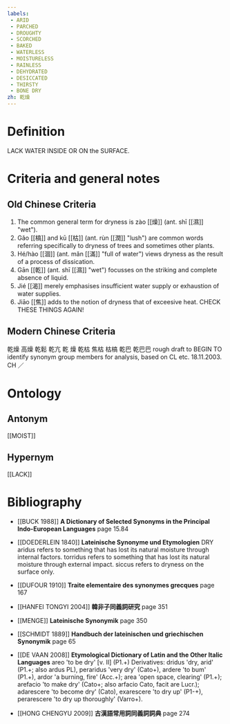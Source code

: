 ```yaml
---
labels: 
 - ARID
 - PARCHED
 - DROUGHTY
 - SCORCHED
 - BAKED
 - WATERLESS
 - MOISTURELESS
 - RAINLESS
 - DEHYDRATED
 - DESICCATED
 - THIRSTY
 - BONE DRY
zh: 乾燥
---
```


# Definition
LACK WATER INSIDE OR ON the SURFACE.
# Criteria and general notes
## Old Chinese Criteria
1. The common general term for dryness is zào [[燥]] (ant. shī [[濕]] "wet").
2. Gǎo [[槁]] and kū [[枯]] (ant. rùn [[潤]] "lush") are common words referring specifically to dryness of trees and sometimes other plants.
3. Hé/hào [[涸]] (ant. mǎn [[滿]] "full of water") views dryness as the result of a process of dissication.
4. Gān [[乾]] (ant. shī [[濕]] "wet") focusses on the striking and complete absence of liquid.
5. Jié [[渴]] merely emphasises insufficient water supply or exhaustion of water supplies.
6. Jiāo [[焦]] adds to the notion of dryness that of exceesive heat.
CHECK THESE THINGS AGAIN!
## Modern Chinese Criteria
乾燥
高燥
乾鬆
乾亢
乾
燥
乾枯
焦枯
枯槁
乾巴
乾巴巴
rough draft to BEGIN TO identify synonym group members for analysis, based on CL etc. 18.11.2003. CH ／
# Ontology

## Antonym
[[MOIST]]
## Hypernym
[[LACK]]
# Bibliography
- [[BUCK 1988]]
**A Dictionary of Selected Synonyms in the Principal Indo-European Languages** page 15.84

- [[DOEDERLEIN 1840]]
**Lateinische Synonyme und Etymologien** 
DRY
aridus refers to something that has lost its natural moisture through internal factors.
torridus refers to something that has lost its natural moisture through external impact.
siccus refers to dryness on the surface only.
- [[DUFOUR 1910]]
**Traite elementaire des synonymes grecques** page 167

- [[HANFEI TONGYI 2004]]
**韓非子同義詞研究** page 351

- [[MENGE]]
**Lateinische Synonymik** page 350

- [[SCHMIDT 1889]]
**Handbuch der lateinischen und griechischen Synonymik** page 65

- [[DE VAAN 2008]]
**Etymological Dictionary of Latin and the Other Italic Languages** 
areo 'to be dry' [v. II] (P1.+)
Derivatives: dridus 'dry, arid' (P1.+; also ardus PL), peraridus 'very dry' (Cato+),
ardere 'to bum' (P1.+), ardor 'a burning, fire' (Acc.+); area 'open space, clearing'
(P1.+); arefacio 'to make dry' (Cato+; also arfacio Cato, facit are Lucr.); adarescere
'to become dry' (Cato), exarescere 'to dry up' (P1-+), perarescere 'to dry up
thoroughly' (Varro+).
- [[HONG CHENGYU 2009]]
**古漢語常用詞同義詞詞典** page 274
